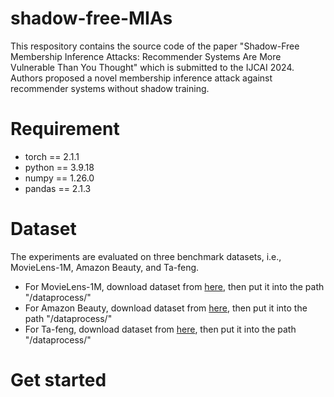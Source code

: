 # shadow-free-MIAs
This respository contains the source code of the paper "Shadow-Free Membership Inference Attacks: Recommender Systems Are More Vulnerable Than You Thought" which is submitted to the IJCAI 2024. Authors proposed a novel membership inference attack against recommender systems without shadow training. 
# Requirement
* torch == 2.1.1
* python == 3.9.18
* numpy == 1.26.0
* pandas == 2.1.3


# Dataset
The experiments are evaluated on three benchmark datasets, i.e., MovieLens-1M, Amazon Beauty, and Ta-feng. 
* For MovieLens-1M, download dataset from [here](https://grouplens.org/datasets/movielens/1m/), then put it into the path "/dataprocess/"
* For Amazon Beauty, download dataset from [here](https://cseweb.ucsd.edu/~jmcauley/datasets.html#amazon_reviews), then put it into the path "/dataprocess/"
* For Ta-feng, download dataset from [here](https://www.kaggle.com/datasets/chiranjivdas09/ta-feng-grocery-dataset), then put it into the path "/dataprocess/"


# Get started
